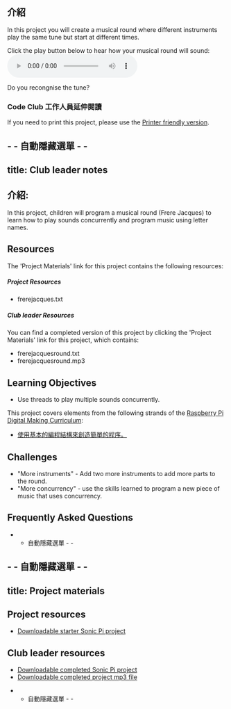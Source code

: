 ## 介紹

In this project you will create a musical round where different instruments play the same tune but start at different times.

<div id="audio-preview" class="pdf-hidden">
  Click the play button below to hear how your musical round will sound: <audio controls preload> <source src="resources/frerejacquesround.mp3" type="audio/mpeg"> Your browser does not support the <code>audio</code> element. </audio>
</div>

Do you recongnise the tune?

### Code Club 工作人員延伸閱讀

If you need to print this project, please use the [Printer friendly version](https://projects.raspberrypi.org/en/projects/musical-round/print).

## - - 自動隱藏選單 - -

## title: Club leader notes

## 介紹:

In this project, children will program a musical round (Frere Jacques) to learn how to play sounds concurrently and program music using letter names.

## Resources

The 'Project Materials' link for this project contains the following resources:

##### Project Resources

* frerejacques.txt

##### Club leader Resources

You can find a completed version of this project by clicking the 'Project Materials' link for this project, which contains:

* frerejacquesround.txt
* frerejacquesround.mp3

## Learning Objectives

* Use threads to play multiple sounds concurrently.

This project covers elements from the following strands of the [Raspberry Pi Digital Making Curriculum](http://rpf.io/curriculum):

* [使用基本的編程結構來創造簡單的程序。](https://www.raspberrypi.org/curriculum/programming/creator)

## Challenges

* "More instruments" - Add two more instruments to add more parts to the round.
* "More concurrency" - use the skills learned to program a new piece of music that uses concurrency.

## Frequently Asked Questions

- - 自動隱藏選單 - -

## - - 自動隱藏選單 - -

## title: Project materials

## Project resources

* [Downloadable starter Sonic Pi project](resources/frerejacques.txt)

## Club leader resources

* [Downloadable completed Sonic Pi project](resources/frerejacquesround.txt)
* [Downloadable completed project mp3 file](resources/frerejacquesround.mp3)

- - 自動隱藏選單 - -